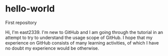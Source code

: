 # hello-world
First repository

Hi, I'm east2339. I'm new to GitHub and I am going through the tutorial in an attempt to try to understand the usage scope of GitHub. I hope that my experience on GitHub consists of many learning activities, of which I have no doubt my experience would be otherwise.
